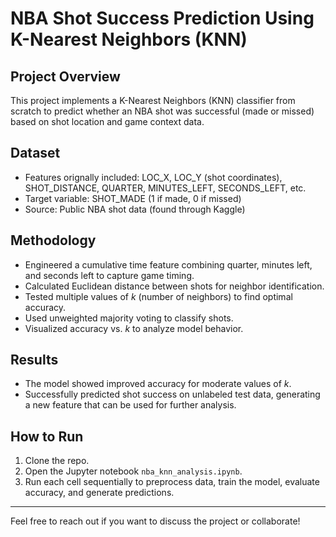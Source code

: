 # NBA Shot Success Prediction Using K-Nearest Neighbors (KNN)

## Project Overview
This project implements a K-Nearest Neighbors (KNN) classifier from scratch to predict whether an NBA shot was successful (made or missed) based on shot location and game context data.

## Dataset
- Features orignally included: LOC_X, LOC_Y (shot coordinates), SHOT_DISTANCE, QUARTER, MINUTES_LEFT, SECONDS_LEFT, etc.
- Target variable: SHOT_MADE (1 if made, 0 if missed)
- Source: Public NBA shot data (found through Kaggle)

## Methodology
- Engineered a cumulative time feature combining quarter, minutes left, and seconds left to capture game timing.
- Calculated Euclidean distance between shots for neighbor identification.
- Tested multiple values of *k* (number of neighbors) to find optimal accuracy.
- Used unweighted majority voting to classify shots.
- Visualized accuracy vs. *k* to analyze model behavior.

## Results
- The model showed improved accuracy for moderate values of *k*.
- Successfully predicted shot success on unlabeled test data, generating a new feature that can be used for further analysis.

## How to Run
1. Clone the repo.
2. Open the Jupyter notebook `nba_knn_analysis.ipynb`.
3. Run each cell sequentially to preprocess data, train the model, evaluate accuracy, and generate predictions.

---

Feel free to reach out if you want to discuss the project or collaborate!

